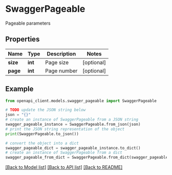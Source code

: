 # SwaggerPageable

Pageable parameters

## Properties

Name | Type | Description | Notes
------------ | ------------- | ------------- | -------------
**size** | **int** | Page size | [optional] 
**page** | **int** | Page number | [optional] 

## Example

```python
from openapi_client.models.swagger_pageable import SwaggerPageable

# TODO update the JSON string below
json = "{}"
# create an instance of SwaggerPageable from a JSON string
swagger_pageable_instance = SwaggerPageable.from_json(json)
# print the JSON string representation of the object
print(SwaggerPageable.to_json())

# convert the object into a dict
swagger_pageable_dict = swagger_pageable_instance.to_dict()
# create an instance of SwaggerPageable from a dict
swagger_pageable_from_dict = SwaggerPageable.from_dict(swagger_pageable_dict)
```
[[Back to Model list]](../README.md#documentation-for-models) [[Back to API list]](../README.md#documentation-for-api-endpoints) [[Back to README]](../README.md)


